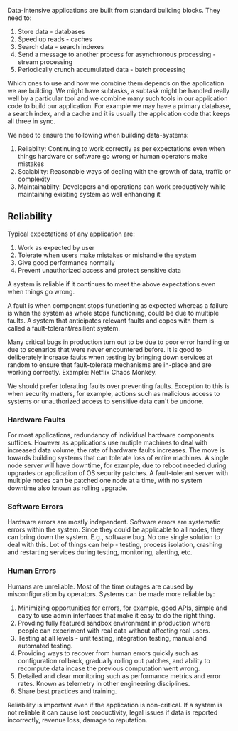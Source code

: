 <!-- title: Reliable, Scalable, Maintainable Applications -->

Data-intensive applications are built from standard building blocks.
They need to:

 1. Store data - databases
 2. Speed up reads - caches
 3. Search data - search indexes
 4. Send a message to another process for asynchronous processing -
    stream processing
 5. Periodically crunch accumulated data - batch processing

Which ones to use and how we combine them depends on the application we
are building. We might have subtasks, a subtask might be handled really
well by a particular tool and we combine many such tools in our
application code to build our application. For example we may have a
primary database, a search index, and a cache and it is usually the
application code that keeps all three in sync.

We need to ensure the following when building data-systems:

 1. Reliablity: Continuing to work correctly as per expectations even
    when things hardware or software go wrong or human operators make
    mistakes
 2. Scalabilty: Reasonable ways of dealing with the growth of data,
    traffic or complexity
 3. Maintainabilty: Developers and operations can work productively
    while maintaining exisiting system as well enhancing it

## Reliability

Typical expectations of any application are:

 1. Work as expected by user
 2. Tolerate when users make mistakes or mishandle the system
 3. Give good performance normally
 4. Prevent unauthorized access and protect sensitive data

A system is reliable if it continues to meet the above expectations even
when things go wrong.

A fault is when component stops functioning as expected whereas a
failure is when the system as whole stops functioning, could be due to
multiple faults. A system that anticipates relevant faults and copes
with them is called a fault-tolerant/resilient system.

Many critical bugs in production turn out to be due to poor error
handling or due to scenarios that were never encountered before. It is
good to deliberately increase faults when testing by bringing down
services at random to ensure that fault-tolerate mechanisms are in-place
and are working correctly. Example: Netflix Chaos Monkey.

We should prefer tolerating faults over preventing faults. Exception to
this is when security matters, for example, actions such as malicious
access to systems or unauthorized access to sensitive data can't be
undone.

### Hardware Faults

For most applications, redundancy of individual hardware components
suffices. However as applications use mutiple machines to deal with
increased data volume, the rate of hardware faults increases. The move
is towards building systems that can tolerate loss of entire machines. A
single node server will have downtime, for example, due to reboot needed
during upgrades or application of OS security patches. A fault-tolerant
server with multiple nodes can be patched one node at a time, with no
system downtime also known as rolling upgrade.

### Software Errors

Hardware errors are mostly independent. Software errors are systematic
errors within the system. Since they could be applicable to all nodes,
they can bring down the system. E.g., software bug. No one single
solution to deal with this. Lot of things can help - testing, process
isolation, crashing and restarting services during testing, monitoring,
alerting, etc.

### Human Errors

Humans are unreliable. Most of the time outages are caused by
misconfiguration by operators. Systems can be made more reliable by:

 1. Minimizing opportunities for errors, for example, good APIs, simple
    and easy to use admin interfaces that make it easy to do the right
    thing.
 2. Provding fully featured sandbox environment in production where
    people can experiment with real data without affecting real users.
 3. Testing at all levels - unit testing, integration testing, manual
    and automated testing.
 4. Providing ways to recover from human errors quickly such as
    configuration rollback, gradually rolling out patches, and ability
    to recompute data incase the previous computation went wrong.
 5. Detailed and clear monitoring such as performance metrics and error
    rates. Known as telemetry in other engineering disciplines.
 6. Share best practices and training.

Reliability is important even if the application is non-critical. If a
system is not reliable it can cause lost productivity, legal issues if
data is reported incorrectly, revenue loss, damage to reputation.
